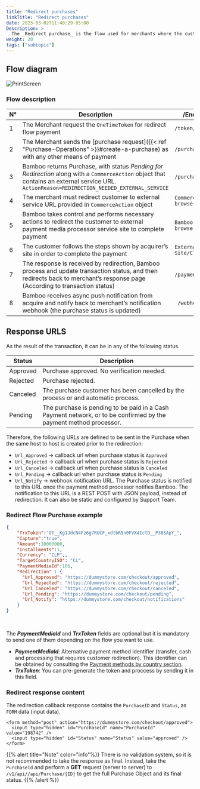 ```yaml
---
title: "Redirect purchases"
linkTitle: "Redirect purchases"
date: 2023-03-02T11:40:29-05:00
Description: >
  The _Redirect purchase_ is the flow used for merchants where the customer needs to be redirected to an external page to complete the payment.
weight: 20
tags: ["subtopic"]
---
```


## Flow diagram
![PrintScreen](/assets/RedirectPurchaseFlow_en.png)

### Flow description

| N° | Description | /EndPoint or Actor |
|---|---|---|
| 1 | The Merchant request the `OneTimeToken` for redirect flow payment | `/token/GetRedirectToken` |
| 2 | The Merchant sends the [purchase request]({{< ref "Purchase-Operations" >}}#create-a-purchase) as with any other means of payment | `/purchase` |
| 3 | Bamboo returns Purchase, with status _Pending for Redirection_ along with a `CommerceAction` object that contains an external service URL. `ActionReason=REDIRECTION_NEEDED_EXTERNAL_SERVICE` | `/purchase response` |
| 4 | The merchant must redirect customer to external service URL provided in `CommerceAction` object | `Commerce Site/Client browser` |
| 5 | Bamboo takes control and performs necessary actions to redirect the customer to external payment media processor service site to complete payment | `Bamboo Site/Customer browser` |
| 6 | The customer follows the steps shown by acquirer’s site in order to complete the payment | `External Payment Site/Client` |
| 7 | The response is received by redirection, Bamboo process and update transaction status, and then redirects back to merchant’s response page (According to transaction status) | `/paymentCallback` |
| 8 | Bamboo receives async push notification from acquire and notify back to merchant’s notification webhook (the purchase status is updated) |` /webhook (Merchant)` |

## Response URLS
As the result of the transaction, it can be in any of the following status.

| Status | Description |
|---|---|
| Approved | Purchase approved. No verification needed. |
| Rejected | Purchase rejected. |
| Canceled | The purchase customer has been cancelled by the process or and automatic process. |
| Pending | The purchase is pending to be paid in a Cash Payment network, or to be confirmed by the payment method processor. |

Therefore, the following URLs are defined to be sent in the Purchase when the same host to host is created prior to the redirection: 

* `Url_Approved` → callback url when purchase status is `Approved` 
* `Url_Rejected` → callback url when purchase status is `Rejected` 
* `Url_Canceled` → callback url when purchase status is `Canceled` 
* `Url_Pending`  → callback url when purchase status is `Pending` 
* `Url_Notify`   → webhook notification URL. The Purchase status is notified to this URL once the payment method processor notifies Bamboo. The notification to this URL is a REST POST with JSON payload, instead of redirection. It can also be static and configured by Support Team.

### Redirect Flow Purchase example

```json
{
    "TrxToken":"OT__Kg1JdcN4Fz6g7RUCF_xdtbR5n0FVX4IctD__P3BSApY_",
    "Capture":"true",
    "Amount":10000000,
    "Installments":1,
    "Currency": "CLP",,
    "TargetCountryISO": "CL",
    "PaymentMediaId":106,
    "Redirection" : {
      "Url_Approved": "https://dummystore.com/checkout/approved",
      "Url_Rejected": "https://dummystore.com/checkout/rejected",
      "Url_Canceled": "https://dummystore.com/checkout/canceled",
      "Url_Pending": "https://dummystore.com/checkout/pending",
      "Url_Notify": "https://dummystore.com/checkout/notifications"
    }
}
```
<br>

The _**PaymentMediaId**_ and _**TrxToken**_ fields are optional but it is mandatory to send one of them depending on the flow you want to use.

* _**PaymentMediaId**_: Alternative payment method identifier (transfer, cash and processing that requires customer redirection). This identifier can be obtained by consulting the [Payment methods by country section](/docs/payment-methods.html).
* _**TrxToken**_: You can pre-generate the token and proccess by sending it in this field.

### Redirect response content
The redirection callback response contains the `PurchaseID` and `Status`, as `FORM` data (input data).

```http
<form method="post" action="https://dummystore.com/checkout/approved">
  <input type="hidden" id="PurchaseId" name="PurchaseId" value="198742" />
  <input type="hidden" id="Status" name="Status" value="approved" />
</form>
```

{{% alert title="Note" color="info"%}}
There is no validation system, so it is not recommended to take the response as final. Instead, take the `PurchaseId` and perform a **GET** request (server to server) to `/v1/api//api/Purchase/{ID}` to get the full Purchase Object and its final status.
{{% /alert %}}